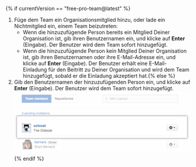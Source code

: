 {% if currentVersion == "free-pro-team@latest" %}
1. Füge dem Team ein Organisationsmitglied hinzu, oder lade ein Nichtmitglied ein, einem Team beizutreten:
   - Wenn die hinzuzufügende Person bereits ein Mitglied Deiner Organisation ist, gib ihren Benutzernamen ein, und klicke auf **Enter** (Eingabe). Der Benutzer wird dem Team sofort hinzugefügt.
   - Wenn die hinzuzufügende Person kein Mitglied Deiner Organisation ist, gib ihren Benutzernamen oder ihre E-Mail-Adresse ein, und klicke auf **Enter** (Eingabe). Der Benutzer erhält eine E-Mail-Einladung für den Beitritt zu Deiner Organisation und wird dem Team hinzugefügt, sobald er die Einladung akzeptiert hat.{% else %}
1. Gib den Benutzernamen der hinzuzufügenden Person ein, und klicke auf **Enter** (Eingabe). Der Benutzer wird dem Team sofort hinzugefügt. ![Popup „Add team member" (Teammitglied hinzufügen)](/assets/images/help/organizations/Organization-add-team.png)
{% endif %}
